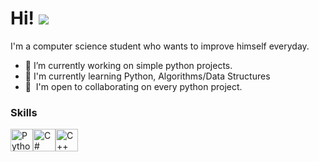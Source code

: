 Hi! ![](https://user-images.githubusercontent.com/18350557/176309783-0785949b-9127-417c-8b55-ab5a4333674e.gif)
========================================================================================================================================================

I'm a computer science student who wants to improve himself everyday.

* 🔭  I’m currently working on simple python projects.
* 🌱 I'm currently learning Python, Algorithms/Data Structures
* 🤝  I'm open to collaborating on every python project.

### Skills

<p align="left">
<a href="https://www.python.org/" target="_blank" rel="noreferrer"><img src="https://raw.githubusercontent.com/danielcranney/readme-generator/main/public/icons/skills/python-colored.svg" width="36" height="36" alt="Python" /></a><a href="https://docs.microsoft.com/en-us/dotnet/csharp/" target="_blank" rel="noreferrer"><img src="https://raw.githubusercontent.com/danielcranney/readme-generator/main/public/icons/skills/csharp-colored.svg" width="36" height="36" alt="C#" /></a><a href="https://docs.microsoft.com/en-us/cpp/?view=msvc-170" target="_blank" rel="noreferrer"><img src="https://raw.githubusercontent.com/danielcranney/readme-generator/main/public/icons/skills/cplusplus-colored.svg" width="36" height="36" alt="C++" /></a>
</p>
